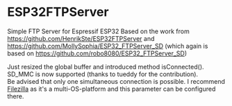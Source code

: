 # ESP32FTPServer
Simple FTP Server for Espressif ESP32
Based on the work from https://github.com/HenrikSte/ESP32FTPServer and https://github.com/MollySophia/ESP32_FTPServer_SD (which again is based on https://github.com/robo8080/ESP32_FTPServer_SD) 

Just resized the global buffer and introduced method isConnected().<br />
SD_MMC is now supported (thanks to tueddy for the contribution).<br />
Be advised that only one simultaneous connection is possible. I recommend [Filezilla](https://filezilla-project.org/) as it's a multi-OS-platform and this parameter can be configured there.
